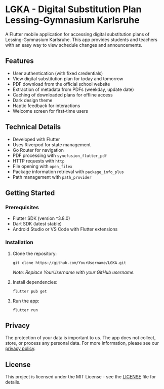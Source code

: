 # LGKA - Digital Substitution Plan Lessing-Gymnasium Karlsruhe

A Flutter mobile application for accessing digital substitution plans of Lessing-Gymnasium Karlsruhe. This app provides students and teachers with an easy way to view schedule changes and announcements.

## Features

- User authentication (with fixed credentials)
- View digital substitution plan for today and tomorrow
- PDF download from the official school website
- Extraction of metadata from PDFs (weekday, update date)
- Caching of downloaded plans for offline access
- Dark design theme
- Haptic feedback for interactions
- Welcome screen for first-time users

## Technical Details

- Developed with Flutter
- Uses Riverpod for state management
- Go Router for navigation
- PDF processing with `syncfusion_flutter_pdf`
- HTTP requests with `http`
- File opening with `open_filex`
- Package information retrieval with `package_info_plus`
- Path management with `path_provider`

## Getting Started

### Prerequisites

- Flutter SDK (version ^3.8.0)
- Dart SDK (latest stable)
- Android Studio or VS Code with Flutter extensions

### Installation

1. Clone the repository:
    ```
    git clone https://github.com/YourUsername/LGKA.git
    ```
    *Note: Replace YourUsername with your GitHub username.*

2. Install dependencies:
   ```
   flutter pub get
   ```

3. Run the app:
    ```
    flutter run
    ```

## Privacy

The protection of your data is important to us. The app does not collect, store, or process any personal data. For more information, please see our [privacy policy](https://luka-loehr.github.io/lgka-privacy/).

## License

This project is licensed under the MIT License - see the [LICENSE](LICENSE) file for details.
